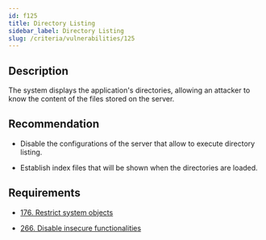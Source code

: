 ```yaml
---
id: f125
title: Directory Listing
sidebar_label: Directory Listing
slug: /criteria/vulnerabilities/125
---
```


## Description

The system displays
the application's directories,
allowing an attacker
to know the content of
the files stored on the server.

## Recommendation

- Disable the configurations
  of the server that allow
  to execute directory listing.

- Establish index files
  that will be shown
  when the directories are loaded.

## Requirements

- [176. Restrict system objects](/criteria/requirements/176)

- [266. Disable insecure functionalities](/criteria/requirements/266)
